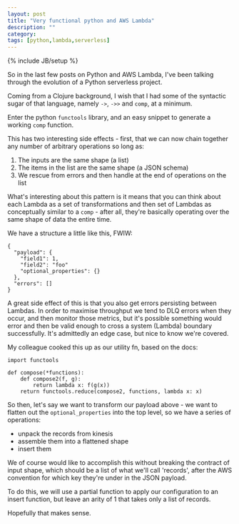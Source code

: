 ```yaml
---
layout: post
title: "Very functional python and AWS Lambda"
description: ""
category: 
tags: [python,lambda,serverless]
---
```

{% include JB/setup %}

So in the last few posts on Python and AWS Lambda, I've been talking through the evolution of a Python serverless project.

Coming from a Clojure background, I wish that I had some of the syntactic sugar of that language, namely `->`, `->>` and `comp`, at a minimum. 

Enter the python `functools` library, and an easy snippet to generate a working `comp` function.

This has two interesting side effects - first, that we can now chain together any number of arbitrary operations so long as:

1. The inputs are the same shape (a list)
2. The items in the list are the same shape (a JSON schema)
3. We rescue from errors and then handle at the end of operations on the list

What's interesting about this pattern is it means that you can think about each Lambda as a set of transformations and then set of Lambdas as conceptually similar to a `comp` - after all, they're basically operating over the same shape of data the entire time.

We have a structure a little like this, FWIW:

```
{
  "payload": {
    "field1": 1,
    "field2": "foo"
    "optional_properties": {}
  },
  "errors": []
}
```

A great side effect of this is that you also get errors persisting between Lambdas. In order to maximise throughput we tend to DLQ errors when they occur, and then monitor those metrics, but it's possible something would error and then be valid enough to cross a system (Lambda) boundary successfully. It's admittedly an edge case, but nice to know we're covered.

My colleague cooked this up as our utility fn, based on the docs:

```
import functools

def compose(*functions):
    def compose2(f, g):
        return lambda x: f(g(x))
    return functools.reduce(compose2, functions, lambda x: x)
```

So then, let's say we want to transform our payload above - we want to flatten out the `optional_properties` into the top level, so we have a series of operations:

- unpack the records from kinesis
- assemble them into a flattened shape
- insert them

We of course would like to accomplish this without breaking the contract of input shape, which should be a list of what we'll call 'records', after the AWS convention for which key they're under in the JSON payload.

To do this, we will use a partial function to apply our configuration to an insert function, but leave an arity of 1 that takes only a list of records.

<script src="https://gist.github.com/the-frey/83cc0c385de0c23ccdd664845db39e6c.js"></script>

Hopefully that makes sense.